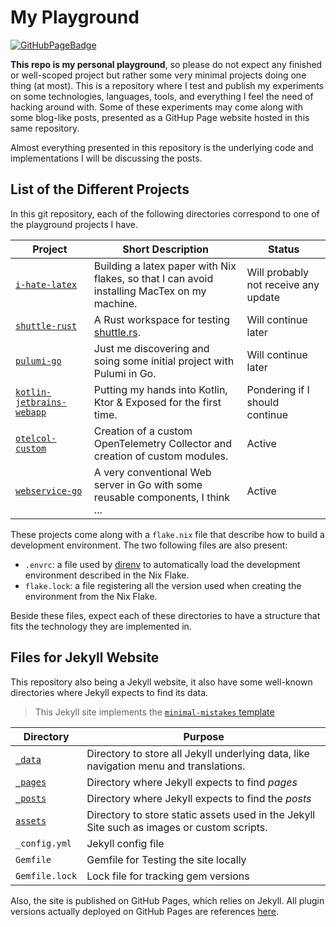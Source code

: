# My Playground

[![GitHubPageBadge](https://img.shields.io/badge/GitHub%20Pages-222222?style=for-the-badge&logo=GitHub%20Pages&logoColor=white)](https://clement-casse.github.io/playground)

**This repo is my personal playground**, so please do not expect any finished or well-scoped project but rather some very minimal projects doing one thing (at most).
This is a repository where I test and publish my experiments on some technologies, languages, tools, and everything I feel the need of hacking around with.
Some of these experiments may come along with some blog-like posts, presented as a GitHup Page website hosted in this same repository.

Almost everything presented in this repository is the underlying code and implementations I will be discussing the posts.


## List of the Different Projects

In this git repository, each of the following directories correspond to one of the playground projects I have.

| Project      | Short Description           | Status |
|--------------|-----------------------------|--------|
| [`i-hate-latex`](./i-hate-latex/)   | Building a latex paper with Nix flakes, so that I can avoid installing MacTex on my machine. | Will probably not receive any update |
| [`shuttle-rust`](./shuttle-rust/)   | A Rust workspace for testing [shuttle.rs](https://www.shuttle.rs/). | Will continue later |
| [`pulumi-go`](./pulumi-go/)         | Just me discovering and soing some initial project with Pulumi in Go. | Will continue later |
| [`kotlin-jetbrains-webapp`](./kotlin-jetbrains-webapp/) | Putting my hands into Kotlin, Ktor & Exposed for the first time. | Pondering if I should continue |
| [`otelcol-custom`](./otelcol-custom/) | Creation of a custom OpenTelemetry Collector and creation of custom modules. | Active |
| [`webservice-go`](./webservice-go/) | A very conventional Web server in Go with some reusable components, I think ... | Active |

These projects come along with a `flake.nix` file that describe how to build a development environment.
The two following files are also present: 

- `.envrc`: a file used by [direnv](https://direnv.net/) to automatically load the development environment described in the Nix Flake.
- `flake.lock`: a file registering all the version used when creating the environment from the Nix Flake.

Beside these files, expect each of these directories to have a structure that fits the technology they are implemented in.

## Files for Jekyll Website

This repository also being a Jekyll website, it also have some well-known directories where Jekyll expects to find its data.

> This Jekyll site implements the [`minimal-mistakes` template](https://github.com/mmistakes/minimal-mistakes)

| Directory             | Purpose       |
|-----------------------|---------------|
| [`_data`](./_data/)   | Directory to store all Jekyll underlying data, like navigation menu and translations. |
| [`_pages`](./_pages/) | Directory where Jekyll expects to find *pages* |
| [`_posts`](./_posts/) | Directory where Jekyll expects to find the *posts* |
| [`assets`](./assets/) | Directory to store static assets used in the Jekyll Site such as images or custom scripts. |
| `_config.yml`         | Jekyll config file |
| `Gemfile`             | Gemfile for Testing the site locally |
| `Gemfile.lock`        | Lock file for tracking gem versions |

Also, the site is published on GitHub Pages, which relies on Jekyll.
All plugin versions actually deployed on GitHub Pages are references [here](https://pages.github.com/versions/).

